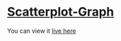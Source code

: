 # [Scatterplot-Graph](https://chestercaii.github.io/Data-Visualization-Scatterplot-Graph/)

You can view it [live here](https://chestercaii.github.io/Data-Visualization-Scatterplot-Graph/)
